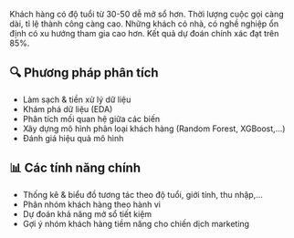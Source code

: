 Khách hàng có độ tuổi từ 30-50 dễ mở sổ hơn.
Thời lượng cuộc gọi càng dài, tỉ lệ thành công càng cao.
Những khách có nhà, có nghề nghiệp ổn định có xu hướng tham gia cao hơn.
Kết quả dự đoán chính xác đạt trên 85%.



## 🔍 Phương pháp phân tích
- Làm sạch & tiền xử lý dữ liệu
- Khám phá dữ liệu (EDA)
- Phân tích mối quan hệ giữa các biến
- Xây dựng mô hình phân loại khách hàng (Random Forest, XGBoost,...)
- Đánh giá hiệu quả mô hình

## 📊 Các tính năng chính
- Thống kê & biểu đồ tương tác theo độ tuổi, giới tính, thu nhập,...
- Phân nhóm khách hàng theo hành vi
- Dự đoán khả năng mở sổ tiết kiệm
- Gợi ý nhóm khách hàng tiềm năng cho chiến dịch marketing
